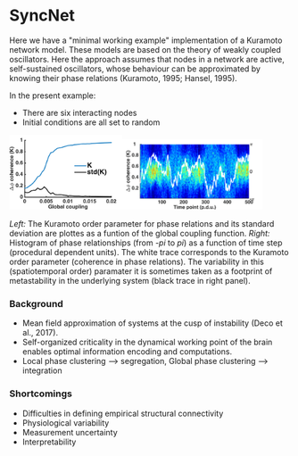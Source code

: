 # SyncNet


Here we have a "minimal working example" implementation of a Kuramoto network model. These models are based on the theory of weakly coupled oscillators. Here the approach assumes that nodes in a network are active, self-sustained oscillators, whose behaviour can be approximated by knowing their phase relations (Kuramoto, 1995; Hansel, 1995). 

In the present example: 

* There are six interacting nodes
* Initial conditions are all set to random 


<img src="https://github.com/nicogravel/SyncNet/blob/main/mwe/KuramotoSim.png" width=40%><img src="https://github.com/nicogravel/SyncNet/blob/main/mwe/KuramotoPhaseDiffDyn.png" width=50%>


*Left:* The Kuramoto order parameter for phase relations and its standard deviation are plottes as a funtion of the global coupling function. *Right:* Histogram of phase relationships (from *-pi* to *pi*) as a function of time step (procedural dependent units). The white trace corresponds to the Kuramoto order parameter (coherence in phase relations). The variability in this (spatiotemporal order) paramater it is sometimes taken as a footprint of metastability in the underlying system (black trace in right panel).


### Background

* Mean field approximation of systems at the cusp of instability (Deco et al., 2017).
* Self-organized criticality in the dynamical working point of the brain enables optimal information encoding and computations.
* Local phase clustering --> segregation, Global phase clustering --> integration



### Shortcomings

* Difficulties in defining empirical structural connectivity
* Physiological variability
* Measurement uncertainty
* Interpretability 

